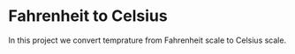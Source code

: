 # Fahrenheit to Celsius
In this project we convert temprature from Fahrenheit scale to Celsius scale.
